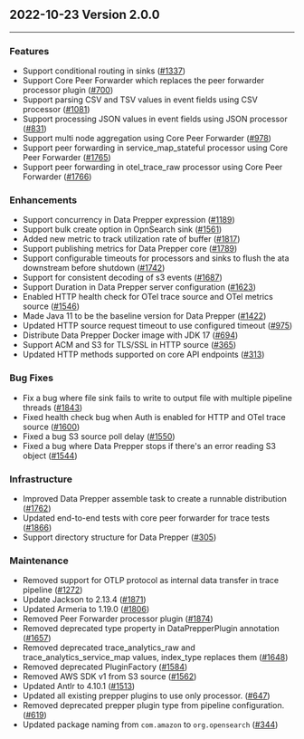 ## 2022-10-23 Version 2.0.0

---

### Features
* Support conditional routing in sinks ([#1337](https://github.com/opensearch-project/data-prepper/issues/1337))
* Support Core Peer Forwarder which replaces the peer forwarder processor plugin ([#700](https://github.com/opensearch-project/data-prepper/issues/700))
* Support parsing CSV and TSV values in event fields using CSV processor ([#1081](https://github.com/opensearch-project/data-prepper/issues/1081))
* Support processing JSON values in event fields using JSON processor ([#831](https://github.com/opensearch-project/data-prepper/issues/831))
* Support multi node aggregation using Core Peer Forwarder ([#978](https://github.com/opensearch-project/data-prepper/issues/978))
* Support peer forwarding in service_map_stateful processor using Core Peer Forwarder ([#1765](https://github.com/opensearch-project/data-prepper/issues/1765))
* Support peer forwarding in otel_trace_raw processor using Core Peer Forwarder ([#1766](https://github.com/opensearch-project/data-prepper/issues/1766))


### Enhancements
* Support concurrency in Data Prepper expression ([#1189](https://github.com/opensearch-project/data-prepper/issues/1189))
* Support bulk create option in OpnSearch sink ([#1561](https://github.com/opensearch-project/data-prepper/pull/1561))
* Added new metric to track utilization rate of buffer ([#1817](https://github.com/opensearch-project/data-prepper/issues/1817))
* Support publishing metrics for Data Prepper core ([#1789](https://github.com/opensearch-project/data-prepper/issues/1789))
* Support configurable timeouts for processors and sinks to flush the ata downstream before shutdown ([#1742](https://github.com/opensearch-project/data-prepper/issues/1742))
* Support for consistent decoding of s3 events ([#1687](https://github.com/opensearch-project/data-prepper/issues/1687))
* Support Duration in Data Prepper server configuration ([#1623](https://github.com/opensearch-project/data-prepper/issues/1623))
* Enabled HTTP health check for OTel trace source and OTel metrics source ([#1546](https://github.com/opensearch-project/data-prepper/issues/1546))
* Made Java 11 to be the baseline version for Data Prepper ([#1422](https://github.com/opensearch-project/data-prepper/issues/1422))
* Updated HTTP source request timeout to use configured timeout ([#975](https://github.com/opensearch-project/data-prepper/issues/975))
* Distribute Data Prepper Docker image with JDK 17 ([#694](https://github.com/opensearch-project/data-prepper/issues/694))
* Support ACM and S3 for TLS/SSL in HTTP source ([#365](https://github.com/opensearch-project/data-prepper/issues/365))
* Updated HTTP methods supported on core API endpoints ([#313](https://github.com/opensearch-project/data-prepper/issues/313))

### Bug Fixes
* Fix a bug where file sink fails to write to output file with multiple pipeline threads ([#1843](https://github.com/opensearch-project/data-prepper/issues/1843))
* Fixed health check bug when Auth is enabled for HTTP and OTel trace source ([#1600](https://github.com/opensearch-project/data-prepper/issues/1600))
* Fixed a bug S3 source poll delay ([#1550](https://github.com/opensearch-project/data-prepper/issues/1550))
* Fixed a bug where Data Prepper stops if there's an error reading S3 object ([#1544](https://github.com/opensearch-project/data-prepper/issues/1544))

### Infrastructure
* Improved Data Prepper assemble task to create a runnable distribution ([#1762](https://github.com/opensearch-project/data-prepper/issues/1762))
* Updated end-to-end tests with core peer forwarder for trace tests ([#1866](https://github.com/opensearch-project/data-prepper/pull/1866))
* Support directory structure for Data Prepper ([#305](https://github.com/opensearch-project/data-prepper/issues/305))

### Maintenance
* Removed support for OTLP protocol as internal data transfer in trace pipeline ([#1272](https://github.com/opensearch-project/data-prepper/issues/1272))
* Update Jackson to 2.13.4 ([#1871](https://github.com/opensearch-project/data-prepper/pull/1871))
* Updated Armeria to 1.19.0 ([#1806](https://github.com/opensearch-project/data-prepper/issues/1806))
* Removed Peer Forwarder processor plugin ([#1874](https://github.com/opensearch-project/data-prepper/pull/1874))
* Removed deprecated type property in DataPrepperPlugin annotation ([#1657](https://github.com/opensearch-project/data-prepper/issues/1657))
* Removed deprecated trace_analytics_raw and trace_analytics_service_map values, index_type replaces them ([#1648](https://github.com/opensearch-project/data-prepper/issues/1648))
* Removed deprecated PluginFactory ([#1584](https://github.com/opensearch-project/data-prepper/issues/1584))
* Removed AWS SDK v1 from S3 source ([#1562](https://github.com/opensearch-project/data-prepper/issues/1562))
* Updated Antlr to 4.10.1 ([#1513](https://github.com/opensearch-project/data-prepper/issues/1513))
* Updated all existing prepper plugins to use only processor. ([#647](https://github.com/opensearch-project/data-prepper/issues/647))
* Removed deprecated prepper plugin type from pipeline configuration. ([#619](https://github.com/opensearch-project/data-prepper/issues/619))
* Updated package naming from `com.amazon` to `org.opensearch` ([#344](https://github.com/opensearch-project/data-prepper/issues/344))